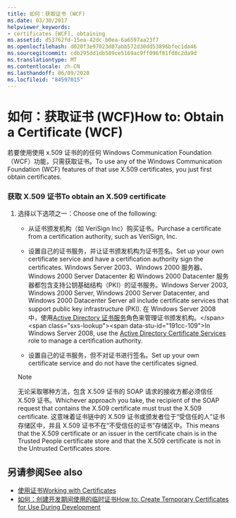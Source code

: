```yaml
---
title: 如何：获取证书 (WCF)
ms.date: 03/30/2017
helpviewer_keywords:
- certificates [WCF], obtaining
ms.assetid: d53762fd-15ea-42dc-b0ea-6a6597aa23f7
ms.openlocfilehash: d020f3e97023d07abb572d30dd53896bfec1da46
ms.sourcegitcommit: cdb295dd1db589ce5169ac9ff096f01fd0c2da9d
ms.translationtype: MT
ms.contentlocale: zh-CN
ms.lasthandoff: 06/09/2020
ms.locfileid: "84597015"
---
```

# <a name="how-to-obtain-a-certificate-wcf"></a><span data-ttu-id="191cc-102">如何：获取证书 (WCF)</span><span class="sxs-lookup"><span data-stu-id="191cc-102">How to: Obtain a Certificate (WCF)</span></span>
<span data-ttu-id="191cc-103">若要使用使用 x.509 证书的的任何 Windows Communication Foundation （WCF）功能，只需获取证书。</span><span class="sxs-lookup"><span data-stu-id="191cc-103">To use any of the Windows Communication Foundation (WCF) features of that use X.509 certificates, you just first obtain certificates.</span></span>  
  
### <a name="to-obtain-an-x509-certificate"></a><span data-ttu-id="191cc-104">获取 X.509 证书</span><span class="sxs-lookup"><span data-stu-id="191cc-104">To obtain an X.509 certificate</span></span>  
  
1. <span data-ttu-id="191cc-105">选择以下选项之一：</span><span class="sxs-lookup"><span data-stu-id="191cc-105">Choose one of the following:</span></span>  
  
    - <span data-ttu-id="191cc-106">从证书颁发机构（如 VeriSign Inc）购买证书。</span><span class="sxs-lookup"><span data-stu-id="191cc-106">Purchase a certificate from a certification authority, such as VeriSign, Inc.</span></span>  
  
    - <span data-ttu-id="191cc-107">设置自己的证书服务，并让证书颁发机构为证书签名。</span><span class="sxs-lookup"><span data-stu-id="191cc-107">Set up your own certificate service and have a certification authority sign the certificates.</span></span> <span data-ttu-id="191cc-108">Windows Server 2003、Windows 2000 服务器、Windows 2000 Server Datacenter 和 Windows 2000 Datacenter 服务器都包含支持公钥基础结构（PKI）的证书服务。</span><span class="sxs-lookup"><span data-stu-id="191cc-108">Windows Server 2003, Windows 2000 Server, Windows 2000 Server Datacenter, and Windows 2000 Datacenter Server all include certificate services that support public key infrastructure (PKI).</span></span> <span data-ttu-id="191cc-109">在 Windows Server 2008 中，使用[Active Directory 证书服务](https://docs.microsoft.com/previous-versions/windows/it-pro/windows-server-2008-R2-and-2008/cc731564(v=ws.10))角色来管理证书颁发机构。</span><span class="sxs-lookup"><span data-stu-id="191cc-109">In Windows Server 2008, use the [Active Directory Certificate Services](https://docs.microsoft.com/previous-versions/windows/it-pro/windows-server-2008-R2-and-2008/cc731564(v=ws.10)) role to manage a certification authority.</span></span>  
  
    - <span data-ttu-id="191cc-110">设置自己的证书服务，但不对证书进行签名。</span><span class="sxs-lookup"><span data-stu-id="191cc-110">Set up your own certificate service and do not have the certificates signed.</span></span>  
  
    > [!NOTE]
    > <span data-ttu-id="191cc-111">无论采取哪种方法，包含 X.509 证书的 SOAP 请求的接收方都必须信任 X.509 证书。</span><span class="sxs-lookup"><span data-stu-id="191cc-111">Whichever approach you take, the recipient of the SOAP request that contains the X.509 certificate must trust the X.509 certificate.</span></span> <span data-ttu-id="191cc-112">这意味着证书链中的 X.509 证书或颁发者位于“受信任的人”证书存储区中，并且 X.509 证书不在“不受信任的证书”存储区中。</span><span class="sxs-lookup"><span data-stu-id="191cc-112">This means that the X.509 certificate or an issuer in the certificate chain is in the Trusted People certificate store and that the X.509 certificate is not in the Untrusted Certificates store.</span></span>  
  
## <a name="see-also"></a><span data-ttu-id="191cc-113">另请参阅</span><span class="sxs-lookup"><span data-stu-id="191cc-113">See also</span></span>

- [<span data-ttu-id="191cc-114">使用证书</span><span class="sxs-lookup"><span data-stu-id="191cc-114">Working with Certificates</span></span>](working-with-certificates.md)
- [<span data-ttu-id="191cc-115">如何：创建开发期间使用的临时证书</span><span class="sxs-lookup"><span data-stu-id="191cc-115">How to: Create Temporary Certificates for Use During Development</span></span>](how-to-create-temporary-certificates-for-use-during-development.md)
